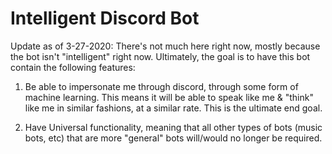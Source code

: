 # Intelligent Discord Bot

Update as of 3-27-2020: There's not much here right now, mostly because
the bot isn't "intelligent" right now. Ultimately, the goal is to have
this bot contain the following features:

1) Be able to impersonate me through discord, through some form of
   machine learning. This means it will be able to speak like me & "think"
   like me in similar fashions, at a similar rate. This is the ultimate
   end goal.
   
2) Have Universal functionality, meaning that all other types of bots
   (music bots, etc) that are more "general" bots will/would no longer
   be required.

   
  